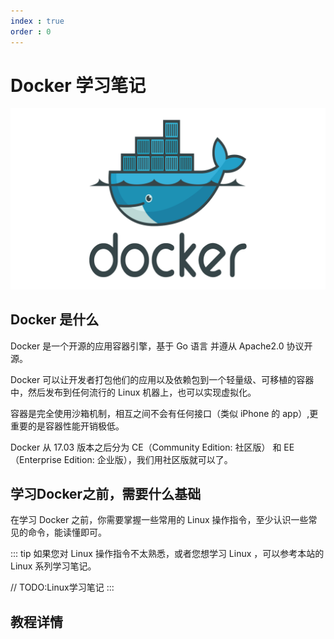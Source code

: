 ```yaml
---
index : true
order : 0
---
```

# Docker 学习笔记

![](../../../assets/docker-install/2024-01-09-11-18-04.png)

## Docker 是什么

Docker 是一个开源的应用容器引擎，基于 Go 语言 并遵从 Apache2.0 协议开源。

Docker 可以让开发者打包他们的应用以及依赖包到一个轻量级、可移植的容器中，然后发布到任何流行的 Linux 机器上，也可以实现虚拟化。

容器是完全使用沙箱机制，相互之间不会有任何接口（类似 iPhone 的 app）,更重要的是容器性能开销极低。

Docker 从 17.03 版本之后分为 CE（Community Edition: 社区版） 和 EE（Enterprise Edition: 企业版），我们用社区版就可以了。

## 学习Docker之前，需要什么基础

在学习 Docker 之前，你需要掌握一些常用的 Linux 操作指令，至少认识一些常见的命令，能读懂即可。

::: tip 
如果您对 Linux 操作指令不太熟悉，或者您想学习 Linux ，可以参考本站的 Linux 系列学习笔记。

// TODO:Linux学习笔记
:::

## 教程详情

